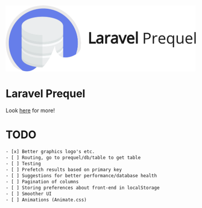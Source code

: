 ![Laravel Prequel](./assets/prequelHeader.png)

# Laravel Prequel

Look [here](https://protoqol.github.io/Prequel/) for more!

# TODO
    - [x] Better graphics logo's etc.
    - [ ] Routing, go to prequel/db/table to get table
    - [ ] Testing
    - [ ] Prefetch results based on primary key
    - [ ] Suggestions for better performance/database health
    - [ ] Pagination of columns
    - [ ] Storing preferences about front-end in localStorage
    - [ ] Smoother UI
    - [ ] Animations (Animate.css)

